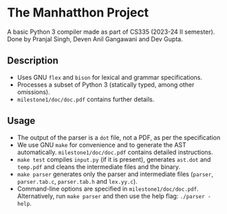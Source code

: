 # The Manhatthon Project

A basic Python 3 compiler made as part of CS335 (2023-24  II semester).
Done by Pranjal Singh, Deven Anil Gangawani and Dev Gupta.

## Description

- Uses GNU `flex` and `bison` for lexical and grammar specifications.
- Processes a subset of Python 3 (statically typed, among other omissions).
- `milestone1/doc/doc.pdf` contains further details.

## Usage

- The output of the parser is a `dot` file, not a PDF, as per the specification
- We use GNU `make` for convenience and to generate the AST automatically. `milestone1/doc/doc.pdf` contains detailed instructions.
- `make test` compiles `input.py` (if it is present), generates `ast.dot` and `temp.pdf` and cleans the intermediate files and the binary.
- `make parser` generates only the parser and intermediate files (`parser`, `parser.tab.c`, `parser.tab.h` and `lex.yy.c`).
- Command-line options are specified in `milestone1/doc/doc.pdf`. Alternatively, run `make parser` and then use the help flag: `./parser -help`.
